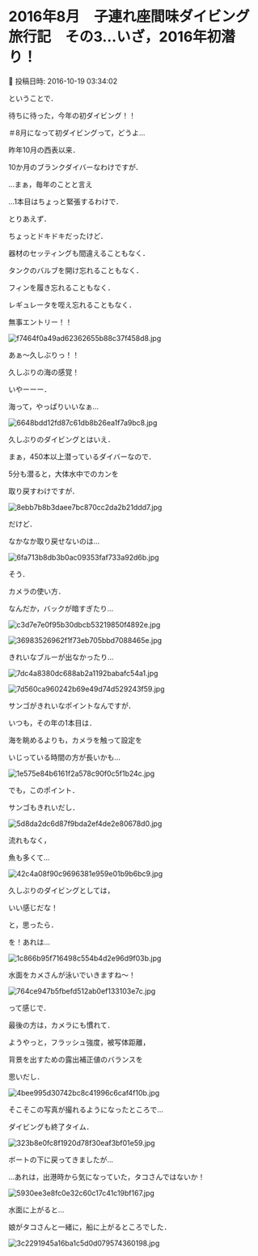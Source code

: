 # 2016年8月　子連れ座間味ダイビング旅行記　その3…いざ，2016年初潜り！

📅 投稿日時: 2016-10-19 03:34:02

ということで．


待ちに待った，今年の初ダイビング！！


＃8月になって初ダイビングって，どうよ…





昨年10月の西表以来．


10か月のブランクダイバーなわけですが．


…まぁ，毎年のことと言え


…1本目はちょっと緊張するわけで．





とりあえず．


ちょっとドキドキだったけど．


器材のセッティングも間違えることもなく．


タンクのバルブを開け忘れることもなく．


フィンを履き忘れることもなく．


レギュレータを咥え忘れることもなく．


無事エントリー！！




![f7464f0a49ad62362655b88c37f458d8.jpg](images/f7464f0a49ad62362655b88c37f458d8.jpg)




あぁ～久しぶりっ！！


久しぶりの海の感覚！





いやーーー．


海って，やっぱりいいなぁ…




![6648bdd12fd87c61db8b26ea1f7a9bc8.jpg](images/6648bdd12fd87c61db8b26ea1f7a9bc8.jpg)




久しぶりのダイビングとはいえ．


まぁ，450本以上潜っているダイバーなので．


5分も潜ると，大体水中でのカンを


取り戻すわけですが．




![8ebb7b8b3daee7bc870cc2da2b21ddd7.jpg](images/8ebb7b8b3daee7bc870cc2da2b21ddd7.jpg)




だけど．


なかなか取り戻せないのは…




![6fa713b8db3b0ac09353faf733a92d6b.jpg](images/6fa713b8db3b0ac09353faf733a92d6b.jpg)




そう．


カメラの使い方．





なんだか，バックが暗すぎたり…




![c3d7e7e0f95b30dbcb53219850f4892e.jpg](images/c3d7e7e0f95b30dbcb53219850f4892e.jpg)









![36983526962f1f73eb705bbd7088465e.jpg](images/36983526962f1f73eb705bbd7088465e.jpg)







きれいなブルーが出なかったり…




![7dc4a8380dc688ab2a1192babafc54a1.jpg](images/7dc4a8380dc688ab2a1192babafc54a1.jpg)









![7d560ca960242b69e49d74d529243f59.jpg](images/7d560ca960242b69e49d74d529243f59.jpg)







サンゴがきれいなポイントなんですが．


いつも，その年の1本目は．


海を眺めるよりも，カメラを触って設定を


いじっている時間の方が長いかも…




![1e575e84b6161f2a578c90f0c5f1b24c.jpg](images/1e575e84b6161f2a578c90f0c5f1b24c.jpg)







でも，このポイント．


サンゴもきれいだし．




![5d8da2dc6d87f9bda2ef4de2e80678d0.jpg](images/5d8da2dc6d87f9bda2ef4de2e80678d0.jpg)




流れもなく，


魚も多くて…




![42c4a08f90c9696381e959e01b9b6bc9.jpg](images/42c4a08f90c9696381e959e01b9b6bc9.jpg)




久しぶりのダイビングとしては，


いい感じだな！





と，思ったら．


を！あれは…




![1c866b95f716498c554b4d2e96d9f03b.jpg](images/1c866b95f716498c554b4d2e96d9f03b.jpg)




水面をカメさんが泳いでいきますね～！




![764ce947b5fbefd512ab0ef133103e7c.jpg](images/764ce947b5fbefd512ab0ef133103e7c.jpg)




って感じで．


最後の方は，カメラにも慣れて．


ようやっと，フラッシュ強度，被写体距離，


背景を出すための露出補正値のバランスを


思いだし．




![4bee995d30742bc8c41996c6caf4f10b.jpg](images/4bee995d30742bc8c41996c6caf4f10b.jpg)




そこそこの写真が撮れるようになったところで…





ダイビングも終了タイム．




![323b8e0fc8f1920d78f30eaf3bf01e59.jpg](images/323b8e0fc8f1920d78f30eaf3bf01e59.jpg)




ボートの下に戻ってきましたが…


…あれは，出港時から気になっていた，タコさんではないか！




![5930ee3e8fc0e32c60c17c41c19bf167.jpg](images/5930ee3e8fc0e32c60c17c41c19bf167.jpg)







水面に上がると…


娘がタコさんと一緒に，船に上がるところでした．




![3c2291945a16ba1c5d0d079574360198.jpg](images/3c2291945a16ba1c5d0d079574360198.jpg)
